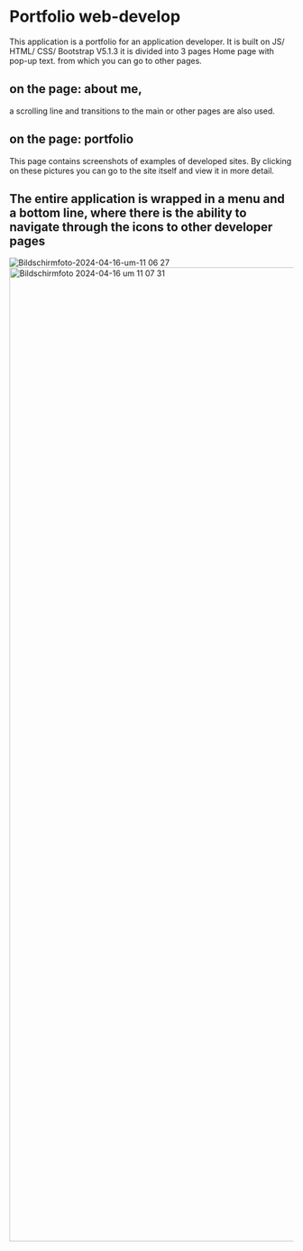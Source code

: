 # Portfolio web-develop
This application is a portfolio for an application developer. It is built on JS/ HTML/ CSS/ Bootstrap V5.1.3
it is divided into 3 pages
Home page with pop-up text. from which you can go to other pages.
## on the page: about me,
a scrolling line and transitions to the main or other pages are also used.
## on the page: portfolio
This page contains screenshots of examples of developed sites. By clicking on these pictures you can go to the site itself and view it in more detail.
## The entire application is wrapped in a menu and a bottom line, where there is the ability to navigate through the icons to other developer pages
![Bildschirmfoto-2024-04-16-um-11 06 27](https://github.com/lisavetam/portfolio-web-developer/assets/156802414/7e21893f-db7b-4adb-b008-41b2f4a3f00a)
<img width="1728" alt="Bildschirmfoto 2024-04-16 um 11 07 31" src="https://github.com/lisavetam/portfolio-web-developer/assets/156802414/9a20e0fe-5750-400b-ae68-bce7d50f1a94">
